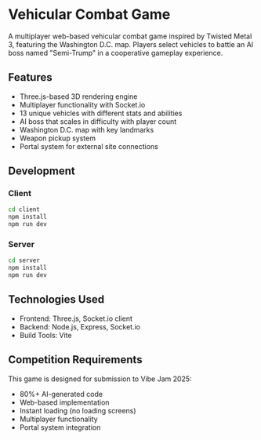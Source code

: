 # Vehicular Combat Game

A multiplayer web-based vehicular combat game inspired by Twisted Metal 3, featuring the Washington D.C. map. Players select vehicles to battle an AI boss named "Semi-Trump" in a cooperative gameplay experience.

## Features

- Three.js-based 3D rendering engine
- Multiplayer functionality with Socket.io
- 13 unique vehicles with different stats and abilities
- AI boss that scales in difficulty with player count
- Washington D.C. map with key landmarks
- Weapon pickup system
- Portal system for external site connections

## Development

### Client

```bash
cd client
npm install
npm run dev
```

### Server

```bash
cd server
npm install
npm run dev
```

## Technologies Used

- Frontend: Three.js, Socket.io client
- Backend: Node.js, Express, Socket.io
- Build Tools: Vite

## Competition Requirements

This game is designed for submission to Vibe Jam 2025:
- 80%+ AI-generated code
- Web-based implementation
- Instant loading (no loading screens)
- Multiplayer functionality
- Portal system integration 